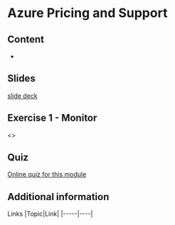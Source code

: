 # Azure Pricing and Support

## Content

- 
## Slides

[slide deck](3_security-compliance-trust.pptx)

## Exercise 1 - Monitor

<>

## Quiz

[Online quiz for this module]()

## Additional information

Links
|Topic|Link|
|-----|----|
